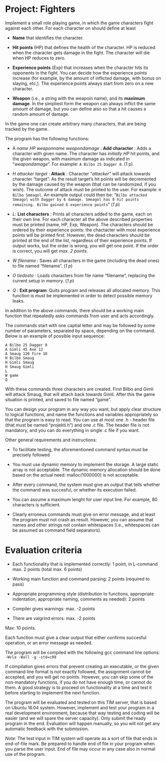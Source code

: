 # Project: Fighters

Implement a small role playing game, in which the game characters fight against each other. For each character on should define at least

* **Name** that identifies the character.

* **Hit points** (HP) that defines the health of the character. HP is reduced when the character gets damage in the fight. The character will die when HP reduces to zero.

* **Experience points** (Exp) that increases when the character hits its opponents in the fight. You can decide how the experience points increase (for example, by the amount of inflicted damage, with bonus on slaying, etc,). The experience points always start from zero on a new character.

* **Weapon** (i.e., a string with the weapoin name), and its **maximum damage**. In the simpliest form the weapon can always inflict the same amount of damage, but you can define also so that a hit causes a random amount of damage.

In the game one can create arbitrary many characters, that are being tracked by the game.

The program has the following functions:

* A *name HP weaponname weapondamage* : **Add character** : Adds a character with given name. The character has *initially HP* hit points, and the given weapon, with maximum damage as indicated in “*weapondamage*”. For example: `A Bilbo 25 Dagger 8`. (1 p)

* *H attacker target* : **Attack** : Character “*attacker*” will attack towards character “target”. As the result target’s hit points will be decremented by the damage caused by the weapon (that can be randomized, if you wish). The outcome of attack must be printed to the user. For example: `H Bilbo Smeagol`. An example output could then be: “`Bilbo attacked Smeagol with Dagger by 6 damage. Smeagol has 8 hit points remaining. Bilbo gained 6 experience points`” (*1 p*)

* *L*: **List characters** : Prints all characters added to the game, each on their own line. For each character all the above described properties must be printed (name, HP, Exp, Weapon). The characters should be ordered by their experience points: the chactacter with most experience points will be printed first. However, the dead characters should be printed at the end of the list, regardless of their experience points. If output works, but the order is wrong, you will get one point. If the order is correct, you will get *max. 2 points*.

* *W filename* : Saves all characters in the game (including the dead ones) to file named “filename”. (*1 p*)

* *O tiedosto* : Loads characters from file name “filename”, replacing the current setup in memory. (*1 p*)

* *Q* : **Exit program**: Quits program and releases all allocated memory. This function is must be implemented in order to detect possible memory leaks.

In addition to the above commands, there should be a working main function that repeatedly asks commands from user and acts accordingly.

The commands start with one captial letter and may be followed by some number of parameters, separated by space, depending on the command. Below is an example of possible input sequence:

```
A Bilbo 25 Dagger 8
A Gimli 45 Axe 12
A Smaug 120 Fire 18
H Bilbo Smaug
H Gimli Smaug
H Smaug Gimli
L
W game
Q
```

With these commands three characters are created. First Bilbo and Gimli will attack Smaug, that will attach back towards Gimli. After this the game situation is printed, and saved to file named “game”.

You can design your program in any way you want, but apply clear structure to logical functions, and name the functions and variables appropriately so that the program is easy to read. You can use at most one .h - header file (that must be named “projekti.h”) and one .c file. The header file is not mandatory, and you can do everything in single .c file if you want.

Other general requirements and instructions:

* To facilitate testing, the aforementioned command syntax must be precisely followed

* You must use dynamic memory to implement the storage. A large static array is not acceptable. The dynamic memory allocation should be done based on the actual need: malloc(1000000) is not acceptable.

* After every command, the system must give an output that tells whether the command was succesful, or whether its execution failed.

* You can assume a maximum lenght for user input line. For example, 80 characters is sufficient.

* Clearly erroneus commands must give on error message, and at least the program must not crash as result. However, you can assume that names and other strings not contain whitespaces (i.e., whitespaces can be assumed as command field separators).

# Evaluation criteria
* Each functionality that is implemented correctly: 1 point, in L-command max. 2 points (total max. 6 points)

* Working main function and command parsing: 2 points (required to pass)

* Appropriate programming style (distribution to functions, appropriate indentation, appropriate naming, comments as needed): 2 points

* Compiler gives warnings: max. -2 points

* There are valgrind errors: max. -2 points

Max: 10 points.

Each function must give a clear output that either confirms succesful operation, or an error message as needed.

The program will be compiled with the following gcc command line options: `-Wvla -Wall -g -std=c99`

If compilation gives errors that prevent creating an executable, or the given command line format is not exactly followed, the assignment cannot be accepted, and you will get no points. However, you can skip some of the non-mandatory functions, if you do not have enough time, or cannot do them. A good strategy is to proceed on functionality at a time and test it before starting to implement the next function.

The program will be evaluated and tested on this TIM server, that is based on Ubuntu 16.04 system. However, implement and test your program in a real development environment, because that way testing and coding will be easier (and we will spare the server capacity). Only submit the ready program in the end. Evaluation will happen manually, so you will not get any automatic feedback with the submission.

*Note*: The test input in TIM system will operate as a sort of file that ends in end-of-file mark. Be prepared to handle end of file in your program when you parse the user input. End of file may occur in any case also in normal use of the program.
